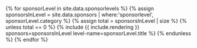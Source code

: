 {% for sponsorLevel in site.data.sponsorlevels %}
{% assign sponsorsInLevel = site.data.sponsors | where:'sponsorlevel', sponsorLevel.category %}
{% assign total = sponsorsInLevel | size %}
{% unless total == 0 %}
{% include {{ include.rendering }} sponsors=sponsorsInLevel level-name=sponsorLevel.title %}
{% endunless %}
{% endfor %}
